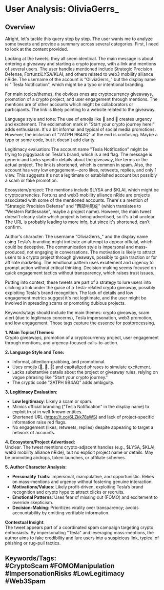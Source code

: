 # User Analysis: OliviaGerrs_

## Overview

<think>
Alright, let's tackle this query step by step. The user wants me to analyze some tweets and provide a summary across several categories. First, I need to look at the content provided.

Looking at the tweets, they all seem identical. The main message is about entering a giveaway and starting a crypto journey, with a link and mentions of several users. The user handles mentioned include Strategic Precision Defense, Fortunz/$LYSA/$KLAI, and others related to web3 mobility alliance nRide. The username of the account is "OliviaGerrs_" but the display name is " Tesla Notification", which might be a typo or intentional branding.

For main topics/themes, the obvious ones are cryptocurrency giveaways, promotion of a crypto project, and user engagement through mentions. The mentions are of other accounts which might be collaborators or participants. The link is likely pointing to a website related to the giveaway.

Language style and tone: The use of emojis like 🚨 and 💫 creates urgency and excitement. The exclamation mark in "Start your crypto journey here!" adds enthusiasm. It's a bit informal and typical of social media promotions. However, the inclusion of "2ATPH 9B4AQ" at the end is confusing. Maybe a typo or some code, but it doesn't add clarity.

Legitimacy evaluation: The account name "Tesla Notification" might be trying to piggyback on Tesla's brand, which is a red flag. The message is generic and lacks specific details about the giveaway, like terms or the actual project. The link is shortened, which is common in spam. Also, the account has very low engagement—zero likes, retweets, replies, and only 1 view. This suggests it's not a legitimate or established account but possibly a scam or fake promotion.

Ecosystem/project: The mentions include $LYSA and $KLAI, which might be cryptocurrencies. Fortunz and web3 mobility alliance nRide are projects associated with some of the mentioned accounts. There's a mention of "Strategic Precision Defense" and "西部响尾蛇" (which translates to "Western Rattlesnake", maybe a project name). However, the main tweet doesn't clearly state which project is being advertised, so it's a bit unclear. The URL is probably leading to more info, but since it's shortened, can't confirm.

Author's character: The username "OliviaGerrs_" and the display name using Tesla's branding might indicate an attempt to appear official, which could be deceptive. The communication style is impersonal and mass-produced, not engaging in conversations. The motivation is likely to attract users to a crypto project through giveaways, possibly to gain traction or for affiliate marketing. The emotional pattern uses excitement and urgency to prompt action without critical thinking. Decision-making seems focused on quick engagement tactics without transparency, which raises trust issues.

Putting into context, these tweets are part of a strategy to lure users into clicking a link under the guise of a Tesla-related crypto giveaway, possibly exploiting Tesla's brand recognition. The lack of details and low engagement metrics suggest it's not legitimate, and the user might be involved in spreading scams or promoting dubious projects.

Keywords/tags should include the main themes: crypto giveaway, scam alert (due to legitimacy concerns), Tesla impersonation, web3 promotion, and low engagement. Those tags capture the essence for postprocessing.
</think>

**1. Main Topics/Themes:**  
Crypto giveaways, promotion of a cryptocurrency project, user engagement through mentions, and urgency-focused calls-to-action.  

**2. Language Style and Tone:**  
- Informal, attention-grabbing, and promotional.  
- Uses emojis (🚨, 💫, 📲) and capitalized phrases to simulate excitement.  
- Lacks substantive details about the project or giveaway rules, relying on vague phrasing like "Start your crypto journey."  
- The cryptic code "2ATPH 9B4AQ" adds ambiguity.  

**3. Legitimacy Evaluation:**  
- **Low legitimacy**: Likely a scam or spam.  
- Mimics official branding ("Tesla Notification" in the display name) to exploit trust in well-known entities.  
- Shortened URL (https://t.co/6LZkk78sWS) and lack of project-specific information raise red flags.  
- No engagement (likes, retweets, replies) despite appearing to target a network of accounts.  

**4. Ecosystem/Project Advertised:**  
Unclear. The tweet mentions crypto-adjacent handles (e.g., $LYSA, $KLAI, web3 mobility alliance nRide), but no explicit project name or details. May be promoting airdrops, token launches, or affiliate schemes.  

**5. Author Character Analysis:**  
- **Personality Traits**: Impersonal, manipulative, and opportunistic. Relies on mass-mentions and urgency without fostering genuine interaction.  
- **Motivations/Values**: Likely profit-driven, exploiting Tesla’s brand recognition and crypto hype to attract clicks or recruits.  
- **Emotional Patterns**: Uses fear of missing out (FOMO) and excitement to override skepticism.  
- **Decision-Making**: Prioritizes virality over transparency; avoids accountability by omitting verifiable information.  

**Contextual Insight**:  
The tweet appears part of a coordinated spam campaign targeting crypto enthusiasts. By impersonating "Tesla" and leveraging mass-mentions, the author aims to fake credibility and lure users into a suspicious link, typical of phishing or rug-pull tactics.  

**Keywords/Tags**:  
#CryptoScam #FOMOManipulation #ImpersonationRisks #LowLegitimacy #Web3Spam
---
